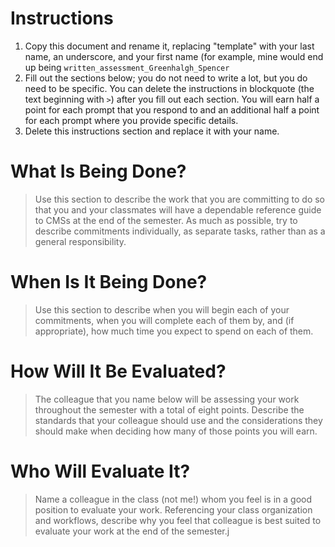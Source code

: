 # Instructions
1. Copy this document and rename it, replacing "template" with your last name, an underscore, and your first name (for example, mine would end up being `written_assessment_Greenhalgh_Spencer`
2. Fill out the sections below; you do not need to write a lot, but you do need to be specific. You can delete the instructions in blockquote (the text beginning with `>`) after you fill out each section. You will earn half a point for each prompt that you respond to and an additional half a point for each prompt where you provide specific details.
3. Delete this instructions section and replace it with your name.

# What Is Being Done?

> Use this section to describe the work that you are committing to do so that you and your classmates will have a dependable reference guide to CMSs at the end of the semester. As much as possible, try to describe commitments individually, as separate tasks, rather than as a general responsibility.

# When Is It Being Done?

> Use this section to describe when you will begin each of your commitments, when you will complete each of them by, and (if appropriate), how much time you expect to spend on each of them.

# How Will It Be Evaluated?

> The colleague that you name below will be assessing your work throughout the semester with a total of eight points. Describe the standards that your colleague should use and the considerations they should make when deciding how many of those points you will earn.

# Who Will Evaluate It?

> Name a colleague in the class (not me!) whom you feel is in a good position to evaluate your work. Referencing your class organization and workflows, describe why you feel that colleague is best suited to evaluate your work at the end of the semester.j
